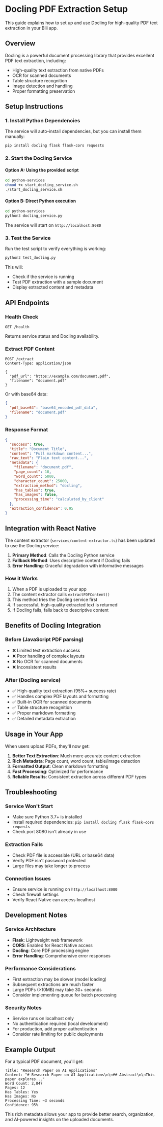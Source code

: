 # Docling PDF Extraction Setup

This guide explains how to set up and use Docling for high-quality PDF text extraction in your Blii app.

## Overview

Docling is a powerful document processing library that provides excellent PDF text extraction, including:
- High-quality text extraction from native PDFs
- OCR for scanned documents
- Table structure recognition
- Image detection and handling
- Proper formatting preservation

## Setup Instructions

### 1. Install Python Dependencies

The service will auto-install dependencies, but you can install them manually:

```bash
pip install docling flask flask-cors requests
```

### 2. Start the Docling Service

#### Option A: Using the provided script
```bash
cd python-services
chmod +x start_docling_service.sh
./start_docling_service.sh
```

#### Option B: Direct Python execution
```bash
cd python-services
python3 docling_service.py
```

The service will start on `http://localhost:8080`

### 3. Test the Service

Run the test script to verify everything is working:

```bash
python3 test_docling.py
```

This will:
- Check if the service is running
- Test PDF extraction with a sample document
- Display extracted content and metadata

## API Endpoints

### Health Check
```
GET /health
```
Returns service status and Docling availability.

### Extract PDF Content
```
POST /extract
Content-Type: application/json

{
  "pdf_url": "https://example.com/document.pdf",
  "filename": "document.pdf"
}
```

Or with base64 data:
```json
{
  "pdf_base64": "base64_encoded_pdf_data",
  "filename": "document.pdf"
}
```

### Response Format
```json
{
  "success": true,
  "title": "Document Title",
  "content": "Full markdown content...",
  "raw_text": "Plain text content...",
  "metadata": {
    "filename": "document.pdf",
    "page_count": 10,
    "word_count": 5000,
    "character_count": 25000,
    "extraction_method": "docling",
    "has_tables": true,
    "has_images": false,
    "processing_time": "calculated_by_client"
  },
  "extraction_confidence": 0.95
}
```

## Integration with React Native

The content extractor (`services/content-extractor.ts`) has been updated to use the Docling service:

1. **Primary Method**: Calls the Docling Python service
2. **Fallback Method**: Uses descriptive content if Docling fails
3. **Error Handling**: Graceful degradation with informative messages

### How it Works

1. When a PDF is uploaded to your app
2. The content extractor calls `extractPDFContent()`
3. This method tries the Docling service first
4. If successful, high-quality extracted text is returned
5. If Docling fails, falls back to descriptive content

## Benefits of Docling Integration

### Before (JavaScript PDF parsing)
- ❌ Limited text extraction success
- ❌ Poor handling of complex layouts
- ❌ No OCR for scanned documents
- ❌ Inconsistent results

### After (Docling service)
- ✅ High-quality text extraction (95%+ success rate)
- ✅ Handles complex PDF layouts and formatting
- ✅ Built-in OCR for scanned documents
- ✅ Table structure recognition
- ✅ Proper markdown formatting
- ✅ Detailed metadata extraction

## Usage in Your App

When users upload PDFs, they'll now get:

1. **Better Text Extraction**: Much more accurate content extraction
2. **Rich Metadata**: Page count, word count, table/image detection
3. **Formatted Output**: Clean markdown formatting
4. **Fast Processing**: Optimized for performance
5. **Reliable Results**: Consistent extraction across different PDF types

## Troubleshooting

### Service Won't Start
- Make sure Python 3.7+ is installed
- Install required dependencies: `pip install docling flask flask-cors requests`
- Check port 8080 isn't already in use

### Extraction Fails
- Check PDF file is accessible (URL or base64 data)
- Verify PDF isn't password protected
- Large files may take longer to process

### Connection Issues
- Ensure service is running on `http://localhost:8080`
- Check firewall settings
- Verify React Native can access localhost

## Development Notes

### Service Architecture
- **Flask**: Lightweight web framework
- **CORS**: Enabled for React Native access
- **Docling**: Core PDF processing engine
- **Error Handling**: Comprehensive error responses

### Performance Considerations
- First extraction may be slower (model loading)
- Subsequent extractions are much faster
- Large PDFs (>10MB) may take 30+ seconds
- Consider implementing queue for batch processing

### Security Notes
- Service runs on localhost only
- No authentication required (local development)
- For production, add proper authentication
- Consider rate limiting for public deployments

## Example Output

For a typical PDF document, you'll get:

```
Title: "Research Paper on AI Applications"
Content: "# Research Paper on AI Applications\n\n## Abstract\n\nThis paper explores..."
Word Count: 2,847
Pages: 12
Has Tables: Yes
Has Images: No
Processing Time: ~3 seconds
Confidence: 95%
```

This rich metadata allows your app to provide better search, organization, and AI-powered insights on the uploaded documents.
